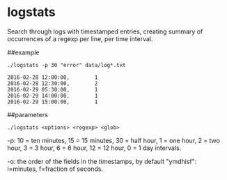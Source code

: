 # logstats
Search through logs with timestamped entries, creating summary of occurrences of a regexp per line, per time interval.

##example

`./logstats -p 30 "error" data/log*.txt`

```
2016-02-28 12:00:00,        1
2016-02-28 12:30:00,        2
2016-02-29 05:30:00,        1
2016-02-29 14:00:00,        1
2016-02-29 15:00:00,        1
```

##parameters

`./logstats <options> <regexp> <glob>`

-p: 10 = ten minutes, 15 = 15 minutes, 30 = half hour, 1 = one hour, 2 = two hour, 3 = 3 hour, 6 = 6 hour, 12 = 12 hour, 0 = 1 day intervals.

-o: the order of the fields in the timestamps, by default "ymdhisf": i=minutes, f=fraction of seconds.

